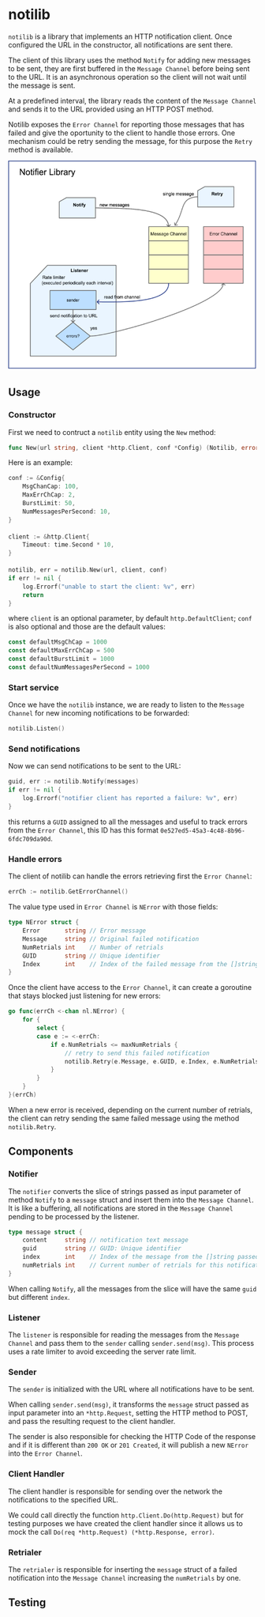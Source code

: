 # notilib

`notilib` is a library that implements an HTTP notification client. Once configured the URL in the constructor, all notifications are sent there.

The client of this library uses the method `Notify` for adding new messages to be sent, they are first buffered in the `Message Channel` before being sent to the URL. It is an asynchronous operation so the client will not wait until the message is sent.

At a predefined interval, the library reads the content of the `Message Channel` and sends it to the URL provided using an HTTP POST method.

Notilib exposes the `Error Channel` for reporting those messages that has failed and give the oportunity to the client to handle those errors. One mechanism could be retry sending the message, for this purpose the `Retry` method is available.

![Notifier diagram](../images/notifier.png)

## Usage

### Constructor

First we need to contruct a `notilib` entity using the `New` method:
```go
func New(url string, client *http.Client, conf *Config) (Notilib, error) 
```

Here is an example:
```go
conf := &Config{ 
    MsgChanCap: 100, 
    MaxErrChCap: 2, 
    BurstLimit: 50, 
    NumMessagesPerSecond: 10,
}

client := &http.Client{
    Timeout: time.Second * 10,
}

notilib, err = notilib.New(url, client, conf)
if err != nil {
    log.Errorf("unable to start the client: %v", err)
    return
}
```
where `client` is an optional parameter, by default `http.DefaultClient`; `conf` is also optional and those are the default values:
```go
const defaultMsgChCap = 1000
const defaultMaxErrChCap = 500
const defaultBurstLimit = 1000
const defaultNumMessagesPerSecond = 1000
```

### Start service

Once we have the `notilib` instance, we are ready to listen to the `Message Channel` for new incoming notifications to be forwarded:
```go
notilib.Listen()
```

### Send notifications

Now we can send notifications to be sent to the URL:
```go
guid, err := notilib.Notify(messages)
if err != nil {
    log.Errorf("notifier client has reported a failure: %v", err)
}
```
this returns a `GUID` assigned to all the messages and useful to track errors from the `Error Channel`, this ID has this format `0e527ed5-45a3-4c48-8b96-6fdc709da90d`.

### Handle errors
The client of notilib can handle the errors retrieving first the `Error Channel`:

```go
errCh := notilib.GetErrorChannel()
```

The value type used in `Error Channel` is `NError` with those fields:
```go 
type NError struct {
	Error       string // Error message
	Message     string // Original failed notification
	NumRetrials int    // Number of retrials
	GUID        string // Unique identifier
	Index       int    // Index of the failed message from the []string passed as parameter to the notilib.Notify method
}
```

Once the client have access to the `Error Channel`,  it can create a goroutine that stays blocked just listening for new errors:
```go
go func(errCh <-chan nl.NError) {
    for {
        select {
        case e := <-errCh:
            if e.NumRetrials <= maxNumRetrials {
                // retry to send this failed notification
                notilib.Retry(e.Message, e.GUID, e.Index, e.NumRetrials)
            }
        }
    }
}(errCh)
```


When a new error is received, depending on the current number of retrials, the client can retry sending the same failed message using the method `notilib.Retry`.


## Components

### Notifier
The `notifier` converts the slice of strings passed as input parameter of method `Notify` to a `message` struct and insert them into the `Message Channel`. It is like a buffering, all notifications are stored in the `Message Channel` pending to be processed by the listener.

```go
type message struct {
	content     string // notification text message
	guid        string // GUID: Unique identifier
	index       int    // Index of the message from the []string passed as parameter to the notilib.Notify method
	numRetrials int    // Current number of retrials for this notification
}
```
When calling `Notify`, all the messages from the slice will have the same `guid` but different `index`.

### Listener
The `listener` is responsible for reading the messages from the `Message Channel` and pass them to the `sender` calling `sender.send(msg)`. This process uses a rate limiter to avoid exceeding the server rate limit.

### Sender
The `sender` is initialized with the URL where all notifications have to be sent.

When calling `sender.send(msg)`, it transforms the `message` struct passed as input parameter into an `*http.Request`, setting the HTTP method to POST, and pass the resulting request to the client handler.

The sender is also responsible for checking the HTTP Code of the response and if it is different than `200 OK` or `201 Created`, it will publish a new `NError` into the `Error Channel`.


### Client Handler
The client handler is responsible for sending over the network the notifications to the specified URL. 

We could call directly the function `http.Client.Do(http.Request)` but for testing purposes we have created the client handler since it allows us to mock the call `Do(req *http.Request) (*http.Response, error)`.

### Retrialer
The `retrialer` is responsible for inserting the `message` struct of a failed notification into the `Message Channel` increasing the `numRetrials` by one.


## Testing